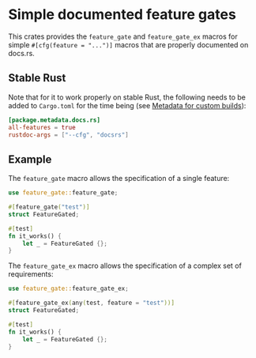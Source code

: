 # Simple documented feature gates

This crates provides the `feature_gate` and `feature_gate_ex`
macros for simple `#[cfg(feature = "...")]` macros that are properly
documented on docs.rs.

## Stable Rust

Note that for it to work properly on stable Rust, the following needs to be
added to `Cargo.toml` for the time being (see [Metadata for custom builds](https://docs.rs/about/metadata)):

```toml
[package.metadata.docs.rs]
all-features = true
rustdoc-args = ["--cfg", "docsrs"]
```

## Example

The `feature_gate` macro allows the specification of a single feature:

```rust
use feature_gate::feature_gate;

#[feature_gate("test")]
struct FeatureGated;

#[test]
fn it_works() {
    let _ = FeatureGated {};
}
```

The `feature_gate_ex` macro allows the specification of a complex set of requirements:

```rust
use feature_gate::feature_gate_ex;

#[feature_gate_ex(any(test, feature = "test"))]
struct FeatureGated;

#[test]
fn it_works() {
    let _ = FeatureGated {};
}
```
